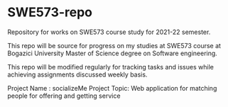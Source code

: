 # SWE573-repo
Repository for works on SWE573 course study for 2021-22 semester.

This repo will be source for progress on my studies at SWE573 course at Bogazici University Master of Science degree on Software engineering.

This repo will be modified regularly for tracking tasks and issues while achieving assignments discussed weekly basis.

Project Name : socializeMe
Project Topic: Web application for matching people for offering and getting service